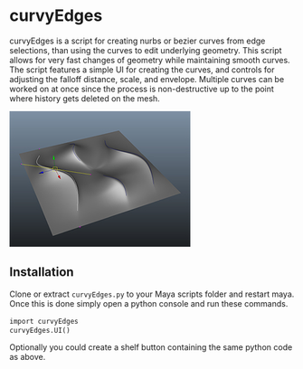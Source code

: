 curvyEdges
==========

curvyEdges is a script for creating nurbs or bezier curves from edge selections, than using the curves to edit underlying geometry. This script allows for very fast changes of geometry while maintaining smooth curves. The script features a simple UI for creating the curves, and controls for adjusting the falloff distance, scale, and envelope. Multiple curves can be worked on at once since the process is non-destructive up to the point where history gets deleted on the mesh.

![curvyEdges](docs/curvyEdges01.jpg)

Installation
------------
Clone or extract `curvyEdges.py` to your Maya scripts folder and restart maya. 
Once this is done simply open a python console and run these commands.
```
import curvyEdges
curvyEdges.UI()
```
Optionally you could create a shelf button containing the same python code as above.
